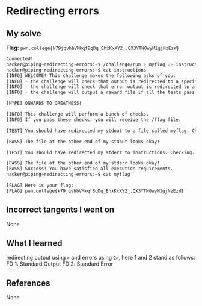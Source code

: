 # Redirecting errors

## My solve
**Flag:** `pwn.college{k79jqvhbVMkqfBqDq_EhxKxXY2_.QX3YTN0wyM1gjNzEzW}`

```bash
Connected!
hacker@piping~redirecting-errors:~$ /challenge/run > myflag 2> instructions
hacker@piping~redirecting-errors:~$ cat instructions
[INFO] WELCOME! This challenge makes the following asks of you:
[INFO] - the challenge will check that output is redirected to a specific file path : myflag
[INFO] - the challenge will check that error output is redirected to a specific file path : instructions
[INFO] - the challenge will output a reward file if all the tests pass : /flag

[HYPE] ONWARDS TO GREATNESS!

[INFO] This challenge will perform a bunch of checks.
[INFO] If you pass these checks, you will receive the /flag file.

[TEST] You should have redirected my stdout to a file called myflag. Checking...

[PASS] The file at the other end of my stdout looks okay!

[TEST] You should have redirected my stderr to instructions. Checking...

[PASS] The file at the other end of my stderr looks okay!
[PASS] Success! You have satisfied all execution requirements.
hacker@piping~redirecting-errors:~$ cat myflag

[FLAG] Here is your flag:
[FLAG] pwn.college{k79jqvhbVMkqfBqDq_EhxKxXY2_.QX3YTN0wyM1gjNzEzW}
```

## Incorrect tangents I went on
None

## What I learned
redirecting output using `>` and errors using `2>`, here 1 and 2 stand as follows:
FD 1: Standard Output
FD 2: Standard Error

## References 
None

